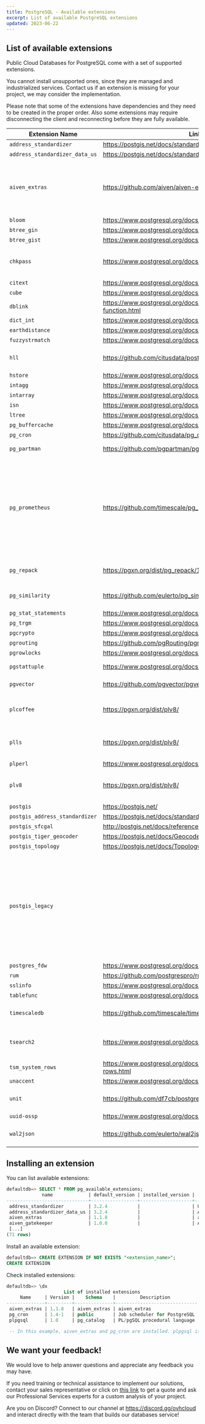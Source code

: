 ```yaml
---
title: PostgreSQL - Available extensions
excerpt: List of available PostgreSQL extensions
updated: 2023-06-22
---
```


## List of available extensions

Public Cloud Databases for PostgreSQL come with a set of supported extensions.

You cannot install unsupported ones, since they are managed and industrialized services. Contact us if an extension is missing for your project, we may consider the implementation.

Please note that some of the extensions have dependencies and they need to be created in the proper order.
Also some extensions may require disconnecting the client and reconnecting before they are fully available.

| Extension Name                 | Link                                                                   | Notes                                                                                                                                           |
| ------------------------------ | ---------------------------------------------------------------------- | ----------------------------------------------------------------------------------------------------------------------------------------------- |
| `address_standardizer`         | <https://postgis.net/docs/standardize_address.html>                    |                                                                                                                                                 |
| `address_standardizer_data_us` | <https://postgis.net/docs/standardize_address.html>                    |                                                                                                                                                 |
| `aiven_extras`                 | <https://github.com/aiven/aiven-extras>                                | Logical replication support from our technological partner Aiven                                                                                |
| `bloom`                        | <https://www.postgresql.org/docs/current/bloom.html>                   |                                                                                                                                                 |
| `btree_gin`                    | <https://www.postgresql.org/docs/current/btree-gin.html>               |                                                                                                                                                 |
| `btree_gist`                   | <https://www.postgresql.org/docs/current/btree-gist.html>              |                                                                                                                                                 |
| `chkpass`                      | <https://www.postgresql.org/docs/10/chkpass.html>                      | Available up to PostgreSQL v10                                                                                                                  |
| `citext`                       | <https://www.postgresql.org/docs/current/citext.html>                  |                                                                                                                                                 |
| `cube`                         | <https://www.postgresql.org/docs/current/cube.html>                    |                                                                                                                                                 |
| `dblink`                       | <https://www.postgresql.org/docs/current/contrib-dblink-function.html> |                                                                                                                                                 |
| `dict_int`                     | <https://www.postgresql.org/docs/current/dict-int.html>                |                                                                                                                                                 |
| `earthdistance`                | <https://www.postgresql.org/docs/current/earthdistance.html>           |                                                                                                                                                 |
| `fuzzystrmatch`                | <https://www.postgresql.org/docs/current/fuzzystrmatch.html>           |                                                                                                                                                 |
| `hll`                          | <https://github.com/citusdata/postgresql-hll>                          | PostgreSQL 11 and newer                                                                                                                         |
| `hstore`                       | <https://www.postgresql.org/docs/current/hstore.html>                  |                                                                                                                                                 |
| `intagg`                       | <https://www.postgresql.org/docs/current/intagg.html>                  |                                                                                                                                                 |
| `intarray`                     | <https://www.postgresql.org/docs/current/intarray.html>                |                                                                                                                                                 |
| `isn`                          | <https://www.postgresql.org/docs/current/isn.html>                     |                                                                                                                                                 |
| `ltree`                        | <https://www.postgresql.org/docs/current/ltree.html>                   |                                                                                                                                                 |
| `pg_buffercache`               | <https://www.postgresql.org/docs/current/pgbuffercache.html>           |                                                                                                                                                 |
| `pg_cron`                      | <https://github.com/citusdata/pg_cron>                                 |                                                                                                                                                 |
| `pg_partman`                   | <https://github.com/pgpartman/pg_partman>                              | PostgreSQL 10 and older                                                                                                                         |
| `pg_prometheus`                | <https://github.com/timescale/pg_prometheus>                           | PostgreSQL 10 to 12, the extension has been sunset by Timescale in favor of `promscale` and is not supported for PostgreSQL 13                  |
| `pg_repack`                    | <https://pgxn.org/dist/pg_repack/1.4.6/>                               | PostgreSQL 10 and newer                                                                                                                         |
| `pg_similarity`                | <https://github.com/eulerto/pg_similarity>                             | PostgreSQL 13 and newer                                                                                                                         |
| `pg_stat_statements`           | <https://www.postgresql.org/docs/current/pgstatstatements.html>        |                                                                                                                                                 |
| `pg_trgm`                      | <https://www.postgresql.org/docs/current/pgtrgm.html>                  |                                                                                                                                                 |
| `pgcrypto`                     | <https://www.postgresql.org/docs/current/pgcrypto.html>                |                                                                                                                                                 |
| `pgrouting`                    | <https://github.com/pgRouting/pgrouting>                               |                                                                                                                                                 |
| `pgrowlocks`                   | <https://www.postgresql.org/docs/current/pgrowlocks.html>              |                                                                                                                                                 |
| `pgstattuple`                  | <https://www.postgresql.org/docs/current/pgstattuple.html>             | PostgreSQL 11 and later                                                                                                                         |
| `pgvector`                     | <https://github.com/pgvector/pgvector>                                                     | PostgreSQL 13 and later                                                                                                                         |
| `plcoffee`                     | <https://pgxn.org/dist/plv8/>                                          | Available up to PostgreSQL v10                                                                                                                  |
| `plls`                         | <https://pgxn.org/dist/plv8/>                                          | Available up to PostgreSQL v10                                                                                                                  |
| `plperl`                       | <https://www.postgresql.org/docs/current/plperl.html>                  |                                                                                                                                                 |
| `plv8`                         | <https://pgxn.org/dist/plv8/>                                          | Available up to PostgreSQL v10                                                                                                                  |
| `postgis`                      | <https://postgis.net/>                                                 |                                                                                                                                                 |
| `postgis_address_standardizer` | <https://postgis.net/docs/standardize_address.html>                    |                                                                                                                                                 |
| `postgis_sfcgal`               | <http://postgis.net/docs/reference.html#reference_sfcgal>              |                                                                                                                                                 |
| `postgis_tiger_geocoder`       | <https://postgis.net/docs/Geocode.html>                                |                                                                                                                                                 |
| `postgis_topology`             | <https://postgis.net/docs/Topology.html>                               |                                                                                                                                                 |
| `postgis_legacy`               |                                                                        | The extension is not packaged or supported as an extension by the PostGIS project. The extension package is provided by OVHcloud for our users. |
| `postgres_fdw`                 | <https://www.postgresql.org/docs/current/postgres-fdw.html>            |                                                                                                                                                 |
| `rum`                          | <https://github.com/postgrespro/rum>                                   |                                                                                                                                                 |
| `sslinfo`                      | <https://www.postgresql.org/docs/current/sslinfo.html>                 |                                                                                                                                                 |
| `tablefunc`                    | <https://www.postgresql.org/docs/current/tablefunc.html>               |                                                                                                                                                 |
| `timescaledb`                  | <https://github.com/timescale/timescaledb>                             | PostgreSQL 10 and newer                                                                                                                         |
| `tsearch2`                     | <https://www.postgresql.org/docs/9.2/tsearch2.html>                    | Available up to PostgreSQL v9.6                                                                                                                 |
| `tsm_system_rows`              | <https://www.postgresql.org/docs/current/tsm-system-rows.html>         |                                                                                                                                                 |
| `unaccent`                     | <https://www.postgresql.org/docs/current/unaccent.html>                |                                                                                                                                                 |
| `unit`                         | <https://github.com/df7cb/postgresql-unit>                             | PostgreSQL 10 and newer                                                                                                                         |
| `uuid-ossp`                    | <https://www.postgresql.org/docs/current/uuid-ossp.html>               |                                                                                                                                                 |
| `wal2json`                     | <https://github.com/eulerto/wal2json>                                  | PostgreSQL 10 and newer                                                                                                                         |

## Installing an extension

You can list available extensions:

```sql
defaultdb=> SELECT * FROM pg_available_extensions;                                                                                                                                        
             name             | default_version | installed_version |                                                      comment
------------------------------+-----------------+-------------------+--------------------------------------------------------------------------------------------------------------------
 address_standardizer         | 3.2.4           |                   | Used to parse an address into constituent elements. Generally used to support geocoding address normalization step.
 address_standardizer_data_us | 3.2.4           |                   | Address Standardizer US dataset example
 aiven_extras                 | 1.1.8           |                   | aiven_extras
 aiven_gatekeeper             | 1.0.0           |                   | Aiven standard security library
 [...]
(71 rows)
```

Install an available extension:

```sql
defaultdb=> CREATE EXTENSION IF NOT EXISTS "<extension_name>";
CREATE EXTENSION
```

Check installed extensions:

```sql
defaultdb=> \dx
                     List of installed extensions
     Name     | Version |    Schema    |         Description          
--------------+---------+--------------+------------------------------
 aiven_extras | 1.1.8   | aiven_extras | aiven_extras
 pg_cron      | 1.4-1   | public       | Job scheduler for PostgreSQL
 plpgsql      | 1.0     | pg_catalog   | PL/pgSQL procedural language

 -- In this example, aiven_extras and pg_cron are installed. plpgsql is installed by default.
```

## We want your feedback!

We would love to help answer questions and appreciate any feedback you may have.

If you need training or technical assistance to implement our solutions, contact your sales representative or click on [this link](https://www.ovhcloud.com/de/professional-services/) to get a quote and ask our Professional Services experts for a custom analysis of your project.

Are you on Discord? Connect to our channel at <https://discord.gg/ovhcloud> and interact directly with the team that builds our databases service!
